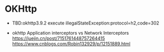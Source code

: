 # OKHttp

- TBD:okhttp3.9.2 execute illegalStateException:protocol=h2,code=302

- okhttp
Application interceptors vs Network Interceptors
https://juejin.cn/post/7151761448757264415
https://www.cnblogs.com/Robin132929/p/12151889.html
